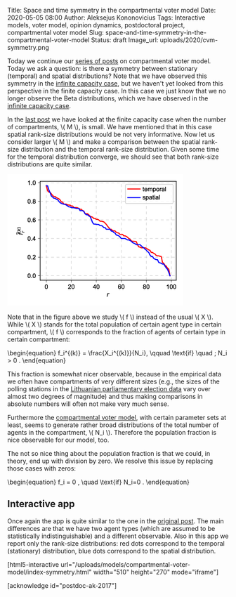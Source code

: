 Title: Space and time symmetry in the compartmental voter model
Date: 2020-05-05 08:00
Author: Aleksejus Kononovicius
Tags: Interactive models, voter model, opinion dynamics, postdoctoral project, compartmental voter model
Slug: space-and-time-symmetry-in-the-compartmental-voter-model
Status: draft
Image_url: uploads/2020/cvm-symmetry.png

Today we continue our [series of posts](/tag/compartmental-voter-model) on
compartmental voter model. Today we ask a question: is there a symmetry between
stationary (temporal) and spatial distributions? Note that we have observed
this symmetry in the
[infinite capacity case]({filename}/articles/2020/compartmental-voter-model.md),
but we haven't yet looked from this perspective in the finite capacity case. In
this case we just know that we no longer observe the Beta distributions, which
we have observed in the
[infinite capacity case]({filename}/articles/2020/compartmental-voter-model.md).
<!--more-->

In the
[last post]({filename}/articles/2020/compartmental-voter-model-finite-capacity.md)
we have looked at the finite capacity case when the number of compartments,
\\\( M \\\), is small. We have mentioned that in this case spatial rank-size
distributions would be not very informative. Now let us consider larger
\\\( M \\\) and make a comparison between the spatial rank-size distribution
and the temporal rank-size distribution. Given some time for the temporal
distribution converge, we should see that both rank-size distributions are
quite similar.

![Temporal \(red\) vs spatial \(blue\) rank-size distribution: N=2600, T=2, M=100, C=30, ε=2.](/uploads/2020/cvm-symmetry.png "Temporal \(red\) vs spatial \(blue\) rank-size distribution: N=2600, T=2, M=100, C=30, ε=2.")

Note that in the figure above we study \\\( f \\\) instead of the usual
\\\( X \\\). While \\\( X \\\) stands for the total population of certain agent
type in certain compartment, \\\( f \\\) corresponds to the fraction of agents
of certain type in certain compartment:

\begin{equation}
f\_i^{(k)} = \frac{X\_i^{(k)}}{N\_i}, \qquad \text{if} \quad \; N\_i > 0 .
\end{equation}

This fraction is somewhat nicer observable, because in the empirical data we
often have compartments of very different sizes (e.g., the sizes of the polling
stations in the
[Lithuanian parliamentary election data](https://github.com/akononovicius/lithuanian-parliamentary-election-data)
vary over almost two degrees of magnitude) and thus making comparisons in
absolute numbers will often not make very much sense.

Furthermore the
[compartmental voter model]({filename}/articles/2020/compartmental-voter-model.md),
with certain parameter sets at least, seems to generate rather broad
distributions of the total number of agents in the compartment, \\\( N\_i \\\).
Therefore the population fraction is nice observable for our model, too.

The not so nice thing about the population fraction is that we could, in
theory, end up with division by zero. We resolve this issue by replacing those
cases with zeros:

\begin{equation}
f\_i = 0 , \quad \text{if} N\_i=0 .
\end{equation}

## Interactive app

Once again the app is quite similar to the one in the
[original post]({filename}/articles/2020/compartmental-voter-model.md). The main
differences are that we have two agent types (which are assumed to be
statistically indistinguishable) and a different observable. Also in this app
we report only the rank-size distributions: red dots correspond to the temporal
(stationary) distribution, blue dots correspond to the spatial distribution.

[html5-interactive
url="/uploads/models/compartmental-voter-model/index-symmetry.html"
width="510" height="270" mode="iframe"]

[acknowledge id="postdoc-ak-2017"]
